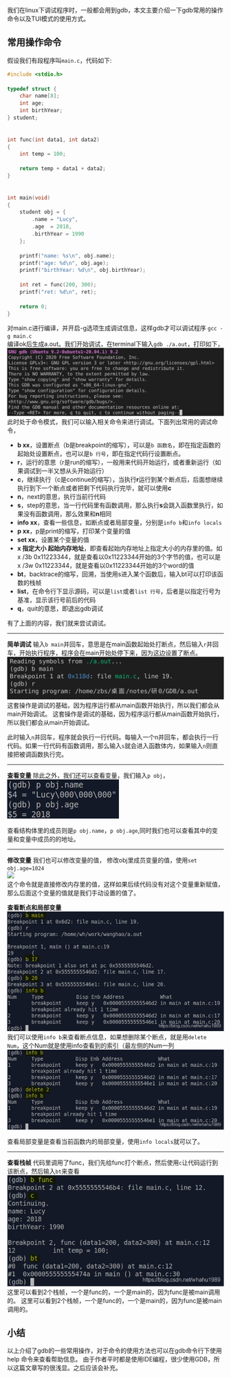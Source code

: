 我们在linux下调试程序时，一般都会用到gdb，本文主要介绍一下gdb常用的操作命令以及TUI模式的使用方式。

## 常用操作命令
假设我们有段程序叫`main.c`，代码如下:
```C++ {.line-numbers}
#include <stdio.h>

typedef struct {
    char name[8];
    int age;
    int birthYear;
} student;


int func(int data1, int data2)
{
    int temp = 100;

    return temp + data1 + data2;
}


int main(void)
{
    student obj = {
        .name = "Lucy",
        .age  = 2018,
        .birthYear = 1990
    };
	
    printf("name: %s\n", obj.name);
    printf("age: %d\n", obj.age);
    printf("birthYear: %d\n", obj.birthYear);

    int ret = func(200, 300);
    printf("ret: %d\n", ret);

    return 0;
}
```
对main.c进行编译，并开启-g选项生成调试信息，这样gdb才可以调试程序 
`gcc -g main.c`  
编译ok后生成a.out。我们开始调试，在terminal下输入`gdb ./a.out`，打印如下，  
![](2022-06-14%2020-56-13%20的屏幕截图.png)  
此时处于命令模式，我们可以输入相关命令来进行调试。下面列出常用的调试命令，
- **b xx**，设置断点（b是breakpoint的缩写），可以是`b 函数名`，即在指定函数的起始处设置断点，也可以是`b 行号`，即在指定代码行设置断点。
- **r**，运行的意思（r是run的缩写），一般用来代码开始运行，或者重新运行（如果调试到一半又想从头开始运行）
- **c**，继续执行（c是continue的缩写），当执行**r**运行到某个断点后，后面想继续执行到下一个断点或者把剩下代码执行完毕，就可以使用**c**
- **n**，next的意思，执行当前行代码
- **s**，step的意思，当一行代码里有函数调用，那么执行**s**会跳入函数里执行，如果没有函数调用，那么效果和**n**相同
- **info xx**，查看一些信息，如断点或者局部变量，分别是`info b`和`info locals`
- **p xx**，p是print的缩写，打印某个变量的值
- **set xx**，设置某个变量的值
- **x 指定大小 起始内存地址**，即查看起始内存地址上指定大小的内存里的值。如x /3b 0x11223344，就是查看以0x11223344开始的3个字节的值，也可以是x /3w 0x11223344，就是查看以0x11223344开始的3个word的值
- **bt**，backtrace的缩写，回溯，当使用s进入某个函数后，输入bt可以打印该函数的栈帧
- **list**，在命令行下显示源码，可以是`list`或者`list 行号`，后者是以指定行号为基准，显示该行号前后的代码
- **q**，quit的意思，即退出gdb调试

有了上面的内容，我们就来尝试调试。

---
**简单调试**
输入`b main`并回车，意思是在main函数起始处打断点，然后输入`r`并回车，开始执行程序，程序会在main开始处停下来，因为这边设置了断点。  
![](2022-06-14%2021-26-05%20的屏幕截图.png)  
这套操作是调试的基础，因为程序运行都从main函数开始执行，所以我们都会从main开始调试。
这套操作是调试的基础，因为程序运行都从main函数开始执行，所以我们都会从main开始调试。

此时输入`n`并回车，程序就会执行一行代码。每输入一个n并回车，都会执行一行代码。如果一行代码有函数调用，那么输入`s`就会进入函数体内，如果输入`n`则直接把被调函数执行完。  

--- 
**查看变量**
除此之外，我们还可以查看变量，我们输入`p obj`，
![](20181222150228472.jpeg)

查看结构体里的成员则是`p obj.name`，`p obj.age`,同时我们也可以查看其中的变量和变量中成员的的地址。

---
**修改变量**
我们也可以修改变量的值，
修改obj里成员变量的值，使用`set obj.age=1024`  
![](https://img-blog.csdnimg.cn/20181222151032654.JPG)  
这个命令就是直接修改内存里的值，这样如果后续代码没有对这个变量重新赋值，那么后面这个变量的值就是我们手动设置的值了。  

**查看断点和局部变量**
![](20181222152606443.jpeg)
我们可以使用`info b`来查看断点信息，如果想删除某个断点，就是用`delete Num`，这个Num就是使用info查看到的索引（最左侧的Num一列
![](20181222152755865.jpeg)

查看局部变量是查看当前函数内的局部变量，使用`info locals`就可以了。

---
**查看栈帧**
代码里调用了func，我们先给func打个断点，然后使用`c`让代码运行到该断点，然后输入`bt`来查看  
![](20181222153307554.jpeg)
这里可以看到2个栈帧，一个是func的，一个是main的，因为func是被main调用的。
这里可以看到2个栈帧，一个是func的，一个是main的，因为func是被main调用的。


## 小结
以上介绍了gdb的一些常用操作，对于命令的使用方法也可以在gdb命令行下使用help 命令来查看帮助信息。
由于作者平时都是使用IDE编程，很少使用GDB，所以这篇文章写的很浅显。之后应该会补充。